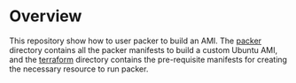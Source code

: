 # Overview

This repository show how to user packer to build an AMI. The [packer](packer)
directory contains all the packer manifests to build a custom Ubuntu AMI,
and the [terraform](terraform) directory contains the pre-requisite manifests
for creating the necessary resource to run packer.